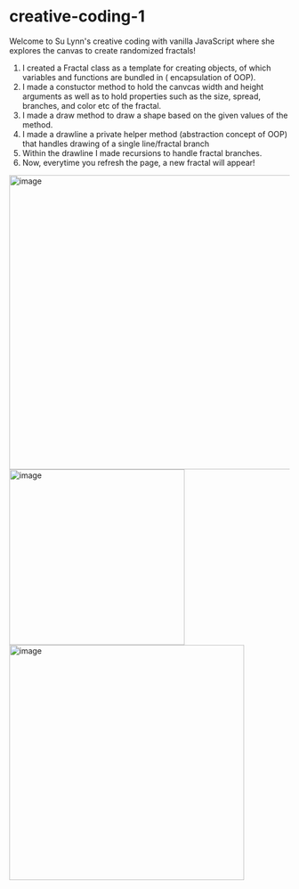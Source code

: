 # creative-coding-1
Welcome to Su Lynn's creative coding with vanilla JavaScript where she explores the canvas to create randomized fractals!

1. I created a Fractal class as a template for creating objects, of which variables and functions are bundled in ( encapsulation of OOP).
2. I made a constuctor method to hold the canvcas width and height arguments as well as to hold properties such as the size, spread, branches, and color etc of the fractal.
3. I made a draw method to draw a shape based on the given values of the method.
4. I made a drawline a private helper method (abstraction concept of OOP) that handles drawing of a single line/fractal branch
5. Within the drawline I made recursions to handle fractal branches.
6. Now, everytime you refresh the page, a new fractal will appear!
<img width="528" alt="image" src="https://github.com/eusulynn/creative-coding-1/assets/115979358/245560b6-88f6-40a6-af30-98fe5b7ba693">
<img width="315" alt="image" src="https://github.com/eusulynn/creative-coding-1/assets/115979358/65338e20-acfa-4212-a793-1b18489b62a1">
<img width="422" alt="image" src="https://github.com/eusulynn/creative-coding-1/assets/115979358/fece573c-c373-49b2-b767-d83ce8843571">


